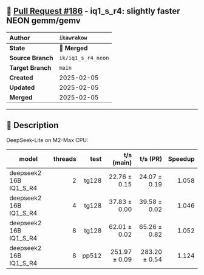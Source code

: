 ## 🔀 [Pull Request #186](https://github.com/ikawrakow/ik_llama.cpp/pull/186) - iq1_s_r4: slightly faster NEON gemm/gemv

| **Author** | `ikawrakow` |
| :--- | :--- |
| **State** | 🔀 **Merged** |
| **Source Branch** | `ik/iq1_s_r4_neon` |
| **Target Branch** | `main` |
| **Created** | 2025-02-05 |
| **Updated** | 2025-02-05 |
| **Merged** | 2025-02-05 |

---

## 📄 Description

DeepSeek-Lite on M2-Max CPU:

| model                  | threads |     test |   t/s (main)     |     t/s (PR)     |  Speedup |
| ---------------------- | ------: | -------: | ---------------: | ---------------: | -------: |
| deepseek2 16B IQ1_S_R4 |       2 |    tg128 |     22.76 ± 0.15 |     24.07 ± 0.19 |  1.058   |
| deepseek2 16B IQ1_S_R4 |       4 |    tg128 |     37.83 ± 0.00 |     39.58 ± 0.02 |  1.046   |
| deepseek2 16B IQ1_S_R4 |       8 |    tg128 |     62.01 ± 0.02 |     65.26 ± 0.82 |  1.052   |
| deepseek2 16B IQ1_S_R4 |       8 |    pp512 |    251.97 ± 0.09 |    283.20 ± 0.54 |  1.124   |
